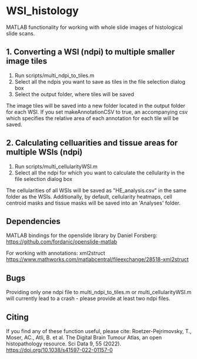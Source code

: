 # WSI_histology
MATLAB functionality for working with whole slide images of histological slide scans.

## 1. Converting a WSI (ndpi) to multiple smaller image tiles
1. Run scripts/multi_ndpi_to_tiles.m
2. Select all the ndpis you want to save as tiles in the file selection dialog box
3. Select the output folder, where tiles will be saved

The image tiles will be saved into a new folder located in the output folder for each WSI. If you set makeAnnotationCSV to true, an accompanying csv which specifies the relative area of each annotation for each tile will be saved.


## 2. Calculating celluarities and tissue areas for multiple WSIs (ndpi)
1. Run scripts/multi_cellularityWSI.m
2. Select all the ndpi for which you want to calculate the cellularity in the file selection dialog box

The cellularities of all WSIs will be saved as "HE_analysis.csv" in the same folder as the WSIs. Additionally, by default, cellularity heatmaps, cell centroid masks and tissue masks will be saved into an 'Analyses' folder.

## Dependencies
MATLAB bindings for the openslide library by Daniel Forsberg: https://github.com/fordanic/openslide-matlab

For working with annotations: xml2struct https://www.mathworks.com/matlabcentral/fileexchange/28518-xml2struct

## Bugs
Providing only one ndpi file to multi_ndpi_to_tiles.m or multi_cellularityWSI.m will currently lead to a crash - please provide at least two ndpi files.

## Citing
If you find any of these function useful, please cite: 
Roetzer-Pejrimovsky, T., Moser, AC., Atli, B. et al. The Digital Brain Tumour Atlas, an open histopathology resource. Sci Data 9, 55 (2022). 
https://doi.org/10.1038/s41597-022-01157-0


